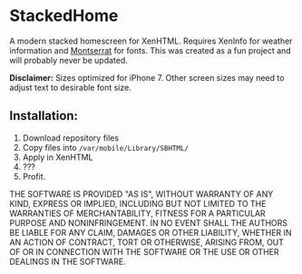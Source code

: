 # StackedHome

A modern stacked homescreen for XenHTML. Requires XenInfo for weather information and [Montserrat](https://fonts.google.com/specimen/Montserrat) for fonts. This was created as a fun project and will probably never be updated.

**Disclaimer:** Sizes optimized for iPhone 7. Other screen sizes may need to adjust text to desirable font size.

## Installation:
1. Download repository files
2. Copy files into `/var/mobile/Library/SBHTML/`
3. Apply in XenHTML
4. ???
5. Profit.

THE SOFTWARE IS PROVIDED "AS IS", WITHOUT WARRANTY OF ANY KIND, EXPRESS OR IMPLIED, INCLUDING BUT NOT LIMITED TO THE WARRANTIES OF MERCHANTABILITY, FITNESS FOR A PARTICULAR PURPOSE AND NONINFRINGEMENT. IN NO EVENT SHALL THE AUTHORS BE LIABLE FOR ANY CLAIM, DAMAGES OR OTHER LIABILITY, WHETHER IN AN ACTION OF CONTRACT, TORT OR OTHERWISE, ARISING FROM, OUT OF OR IN CONNECTION WITH THE SOFTWARE OR THE USE OR OTHER DEALINGS IN THE SOFTWARE.